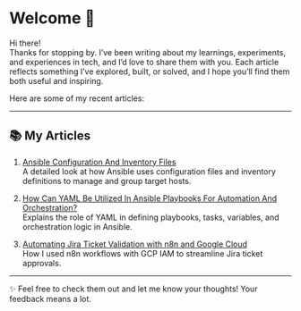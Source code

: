 # Welcome 👋

Hi there!  
Thanks for stopping by. I’ve been writing about my learnings, experiments, and experiences in tech, and I’d love to share them with you. Each article reflects something I’ve explored, built, or solved, and I hope you’ll find them both useful and inspiring.  

Here are some of my recent articles:

---

## 📚 My Articles
1. [Ansible Configuration And Inventory Files](https://www.geeksforgeeks.org/devops/ansible-configuration-and-inventory-files/)  
   A detailed look at how Ansible uses configuration files and inventory definitions to manage and group target hosts.

2. [How Can YAML Be Utilized In Ansible Playbooks For Automation And Orchestration?](https://www.geeksforgeeks.org/devops/how-can-yaml-be-utilized-in-ansible-playbooks-for-automation-and-orchestration/)  
   Explains the role of YAML in defining playbooks, tasks, variables, and orchestration logic in Ansible.

3. [Automating Jira Ticket Validation with n8n and Google Cloud](https://medium.com/@yeskaydeecodes9/automating-jira-ticket-validation-with-n8n-and-google-cloud-b2ca53ea82ad)  
   How I used n8n workflows with GCP IAM to streamline Jira ticket approvals.

---

✨ Feel free to check them out and let me know your thoughts! Your feedback means a lot.  

